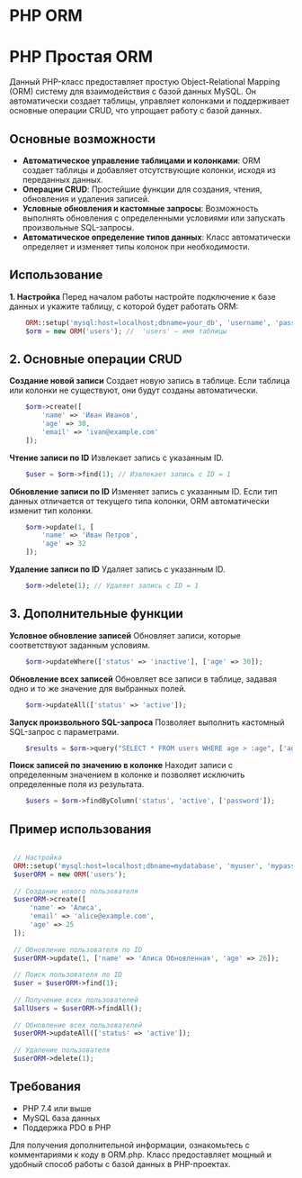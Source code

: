 
# PHP ORM

# PHP Простая ORM

Данный PHP-класс предоставляет простую Object-Relational Mapping (ORM) систему для взаимодействия с базой данных MySQL. Он автоматически создает таблицы, управляет колонками и поддерживает основные операции CRUD, что упрощает работу с базой данных.

## Основные возможности

- **Автоматическое управление таблицами и колонками**: ORM создает таблицы и добавляет отсутствующие колонки, исходя из переданных данных.
- **Операции CRUD**: Простейшие функции для создания, чтения, обновления и удаления записей.
- **Условные обновления и кастомные запросы**: Возможность выполнять обновления с определенными условиями или запускать произвольные SQL-запросы.
- **Автоматическое определение типов данных**: Класс автоматически определяет и изменяет типы колонок при необходимости.

## Использование

**1. Настройка**
Перед началом работы настройте подключение к базе данных и укажите таблицу, с которой будет работать ORM:

```php
    ORM::setup('mysql:host=localhost;dbname=your_db', 'username', 'password');
    $orm = new ORM('users'); //  'users' — имя таблицы
```

## **2. Основные операции CRUD**

**Создание новой записи**
Создает новую запись в таблице. Если таблица или колонки не существуют, они будут созданы автоматически.

```php
    $orm->create([
        'name' => 'Иван Иванов',
        'age' => 30,
        'email' => 'ivan@example.com'
    ]);
```

**Чтение записи по ID**
Извлекает запись с указанным ID.

```php
    $user = $orm->find(1); // Извлекает запись с ID = 1
```

**Обновление записи по ID**
Изменяет запись с указанным ID. Если тип данных отличается от текущего типа колонки, ORM автоматически изменит тип колонки.

```php
    $orm->update(1, [
        'name' => 'Иван Петров',
        'age' => 32
    ]);
```

**Удаление записи по ID**
Удаляет запись с указанным ID.

```php
    $orm->delete(1); // Удаляет запись с ID = 1
```

## 3. Дополнительные функции
**Условное обновление записей**
Обновляет записи, которые соответствуют заданным условиям.

```php
    $orm->updateWhere(['status' => 'inactive'], ['age' => 30]);
```

**Обновление всех записей**
Обновляет все записи в таблице, задавая одно и то же значение для выбранных полей.

```php
    $orm->updateAll(['status' => 'active']);
```

**Запуск произвольного SQL-запроса**
Позволяет выполнить кастомный SQL-запрос с параметрами.

```php
    $results = $orm->query("SELECT * FROM users WHERE age > :age", ['age' => 25]);
```

**Поиск записей по значению в колонке**
Находит записи с определенным значением в колонке и позволяет исключить определенные поля из результата.

```php
    $users = $orm->findByColumn('status', 'active', ['password']);
```

## Пример использования
   ```php
 
    // Настройка
    ORM::setup('mysql:host=localhost;dbname=mydatabase', 'myuser', 'mypassword');
    $userORM = new ORM('users');
    
    // Создание нового пользователя
    $userORM->create([
        'name' => 'Алиса',
        'email' => 'alice@example.com',
        'age' => 25
    ]);
    
    // Обновление пользователя по ID
    $userORM->update(1, ['name' => 'Алиса Обновленная', 'age' => 26]);
    
    // Поиск пользователя по ID
    $user = $userORM->find(1);
    
    // Получение всех пользователей
    $allUsers = $userORM->findAll();
    
    // Обновление всех пользователей
    $userORM->updateAll(['status' => 'active']);
    
    // Удаление пользователя
    $userORM->delete(1);
```

## Требования
- PHP 7.4 или выше
- MySQL база данных
- Поддержка PDO в PHP

Для получения дополнительной информации, ознакомьтесь с комментариями к коду в ORM.php. Класс предоставляет мощный и удобный способ работы с базой данных в PHP-проектах.
